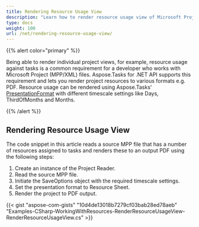 ```yaml
---
title: Rendering Resource Usage View
description: "Learn how to render resource usage view of Microsoft Project (MPP/XML) files using Aspose.Tasks for .NET."
type: docs
weight: 100
url: /net/rendering-resource-usage-view/
---
```


{{% alert color="primary" %}} 

Being able to render individual project views, for example, resource usage against tasks is a common requirement for a developer who works with Microsoft Project (MPP/XML) files. Aspose.Tasks for .NET API supports this requirement and lets you render project resources to various formats e.g. PDF. Resource usage can be rendered using Aspose.Tasks' [PresentationFormat](https://apireference.aspose.com/tasks/net/aspose.tasks.visualization/presentationformat) with different timescale settings like Days, ThirdOfMonths and Months.

{{% /alert %}} 
## **Rendering Resource Usage View**
The code snippet in this article reads a source MPP file that has a number of resources assigned to tasks and renders these to an output PDF using the following steps:

1. Create an instance of the Project Reader.
2. Read the source MPP file.
3. Initiate the SaveOptions object with the required timescale settings.
4. Set the presentation format to Resource Sheet.
5. Render the project to PDF output.

{{< gist "aspose-com-gists" "10d4de13018b7279cf03bab28ed78aeb" "Examples-CSharp-WorkingWithResources-RenderResourceUsageView-RenderResourceUsageView.cs" >}}
